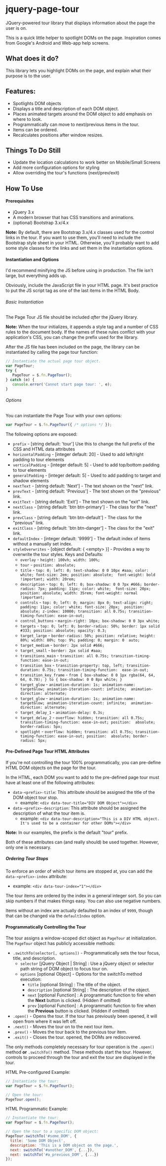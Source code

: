 # jquery-page-tour
JQuery-powered tour library that displays information about the page the user is on.

This is a quick little helper to spotlight DOMs on the page. Inspiration comes from Google's Android and Web-app help 
screens.

## What does it do?
This library lets you highlight DOMs on the page, and explain what their purpose is to the user.

## Features:
 - Spotlights DOM objects
 - Displays a title and description of each DOM object.
 - Places animated targets around the DOM object to add emphasis on where to look.
 - Programmatically can move to next/previous items in the tour.
 - Items can be ordered.
 - Recalculates positions after window resizes.
 
## Things To Do Still
 - Update the location calculations to work better on Mobile/Small Screens
 - Add more configuration options for styling
 - Allow overriding the tour's functions (next/prev/exit)
 
## How To Use

#### Prerequisites

 - jQuery 3.x
 - A modern browser that has CSS transitions and animations.
 - (optional) Bootstrap 3.x/4.x

**Note:** By default, there are Bootstrap 3.x/4.x classes used for the control links in the tour.
If you want to use them, you'll need to include the Bootstrap style sheet in your HTML.
Otherwise, you'll probably want to add some style classes for the links and set them 
in the instantiation options.

#### Instantiation and Options

I'd recommend minifying the JS before using in production. The file isn't large, but 
everything adds up.

Obviously, include the JavaScript file in your HTML page. It's best practice to
 put the JS script tag as one of the last items in the HTML Body.


###### Basic Instantiation

The Page Tour JS file should be included _after_ the jQuery library.

**Note:** When the tour initializes, it appends a style tag and a number of CSS rules to the document body.
 If the names of these rules conflict with your application's CSS, you can change the prefix used for the library.
 
After the JS file has been included on the page, the library can be instantiated by calling the page tour function:
 ```JavaScript 
// Instantiate the actual page tour object.
var PageTour;
try {
    PageTour = $.fn.PageTour();
} catch (e) {
    console.error('Cannot start page tour: ', e);
}
 ```

###### Options

You can instantiate the Page Tour with your own options:

```JavaScript
var PageTour = $.fn.PageTour({ /* options */ });
```

The following options are exposed:
 - `prefix` - [string default: 'tour'] Use this to change the full prefix of the CSS and HTML data attributes
 - `horizontalPadding` - [integer default: 20] - Used to add left/right padding to tour elements
 - `verticalPadding` - [integer default: 5] - Used to add top/bottom padding to tour elements
 - `generalPadding` - [integer default: 5] - Used to add padding to target and shadow elements
 - `nextText` - [string default: 'Next'] - The text shown on the "next" link.
 - `prevText` - [string default: 'Previous'] - The text shown on the "previous" link.
 - `exitText` - [string default: 'Exit'] - The text shown on the "exit" link.
 - `nextClass` - [string default: 'btn btn-primary'] - The class for the "next" link.
 - `prevClass` - [string default: 'btn btn-default'] - The class for the "previous" link.
 - `exitClass` - [string default: 'btn btn-danger'] - The class for the "exit" link.
 - `defaultIndex` - [integer default: '9999'] - The default index of items without a manually set index.
 - `styleOverwrites` - [object default: { \<empty> }] - Provides a way to overwrite the tour styles. Keys and Defaults:
    - `overlay` - `height: 100vh; width: 100%;`
    - `tour` - `position: absolute;`
    - `title` - `top: 0; left: 0; text-shadow: 0 0 10px #aaa; color: white; font-size: 2em; position: absolute; 
    font-weight: bold !important; width: 20rem;`
    - `description` - `top: 0; left: 0; box-shadow: 0 0 7px #666; border-radius: 7px; padding: 11px; color: white; 
    font-size: 20px; position: absolute; width: 35rem; font-weight: normal !important;`
    - `controls` - `top: 0; left: 0; margin: 8px 0; text-align: right; padding: 11px; color: white; font-size: 20px; 
    position: absolute; z-index: 10000; transition: all 0.75s; transition-timing-function: ease-in-out;`
    - `control_buttons` - `margin-right: 10px; box-shadow: 0 0 3px white;`
    - `targets` - `top: 0; left: 0; border-radius: 50%; border: 1px solid #333; position: absolute; opacity: 0.3;`
    - `target_large` - `border-radius: 50%; position: relative; height: 80%; width: 80%; top: 9%; padding: 0; margin: 0 
    auto;`
    - `target_medium` - `border: 2px solid #666;`
    - `target_small` - `border: 2px solid #aaa;`
    - `transitions_main` - `transition: all 0.75s; transition-timing-function: ease-in-out;`
    - `transition_box` - `transition-property: top, left; transition-duration: 0.75s; transition-timing-function: 
    ease-in-out;`
    - `transition_key_frame` - `from { box-shadow: 0 0 1px rgba(64, 64, 64, 0.78); } to { box-shadow: 0 0 8px white; }`
    - `target_glow` - `animation-duration: 1s; animation-name: targetGlow; animation-iteration-count: infinite; 
    animation-direction: alternate;`
    - `target_glow` - `animation-duration: 1s; animation-name: targetGlow; animation-iteration-count: infinite; 
    animation-direction: alternate;`
    - `target_delay_1` - `animation-delay: 0.3s;`
    - `target_delay_2` - `overflow: hidden; transition: all 0.75s; transition-timing-function: ease-in-out; position: 
    absolute; border-radius: 5px;`
    - `spotlight` - `overflow: hidden; transition: all 0.75s; transition-timing-function: ease-in-out; position: 
    absolute; border-radius: 5px;`

#### Pre-Defined Page Tour HTML Attributes
If you're not controlling the tour 100% programmatically, you can pre-define HTML DOM objects on the page for the tour.

In the HTML, each DOM you want to add to the pre-defined page tour must have at least one of the following attributes: 
 - `data-<prefix>-title`: This attribute should be assigned the title of the DOM object tour stop.
   - example: `<div data-tour-title="DIV DOM Object"></div>`
 - `data-<prefix>-description`: This attribute should be assigned the description of what the tour item is.
   - example: `<div data-tour-description="This is a DIV HTML object. It's used to be a container for other DOMs"></div>`

**Note:** In our examples, the prefix is the default "tour" prefix.
   
Both of these attributes can  (and really should) be used together. However, only one is necessary.

##### Ordering Tour Stops

To enforce an order of which tour items are stopped at, you can add the `data-<prefix>-index` attribute:
 - example: `<div data-tour-index="1"></div>`
 
The tour items are ordered by the index in a general integer sort. So you can skip numbers if that makes
things easy. You can also use negative numbers.

Items without an index are actually defaulted to an index of `9999`, though that can be changed via the 
`defaultIndex` option.

#### Programmatically Controlling the Tour

The tour assigns a window-scoped dict object as `PageTour` at initialization. The `PageTour` object has publicly 
accessible methods:
 - `.switchTo(selector[, options])` - Programmatically sets the tour focus, title, and description. 
    - `selector` [jQuery Object | String] : Use a jQuery object or selector path string of DOM object to focus tour on.
    - `options` [optional Object] - Options for the switchTo method execution:
        - `title` [optional String] : The title of the object.
        - `description` [optional String] : The description of the object.
        - `next` [optional Function] : A programmatic function to fire when the **Next** button is clicked. (Hidden if omitted)
        - `prev` [optional Function] : A programmatic function to fire when the **Previous** button is clicked. (Hidden if omitted)
 - `.open()` - Opens the tour. If the tour has previously been opened, it will open from where it was left off.
 - `.next()` - Moves the tour on to the next tour item.
 - `.prev()` - Moves the tour back to the previous tour item.
 - `.exit()` - Closes the tour. 
 opened, the DOMs are rediscovered.
 
The only methods completely necessary for tour operation is the `.open()` method **or** `.switchTo()` method. These 
methods start the tour. However, controls to proceed through the tour and exit the tour are displayed in the tour.

HTML Pre-configured Example:
```JavaScript
// Instantiate the tour:
var PageTour = $.fn.PageTour();

// Open the tour:
PageTour.open();
```
HTML Programmatic Example:
```JavaScript
// Instantiate the tour:
var PageTour = $.fn.PageTour();

// Open the tour to a specific DOM object:
PageTour.switchTo('#some_DOM', {
  title: 'Some DOM Object',
  description: 'This is a DOM object on the page.',
  next: switchTo('#another_DOM', {...}),
  next: switchTo('#a_previous_DOM', {...})
});
```